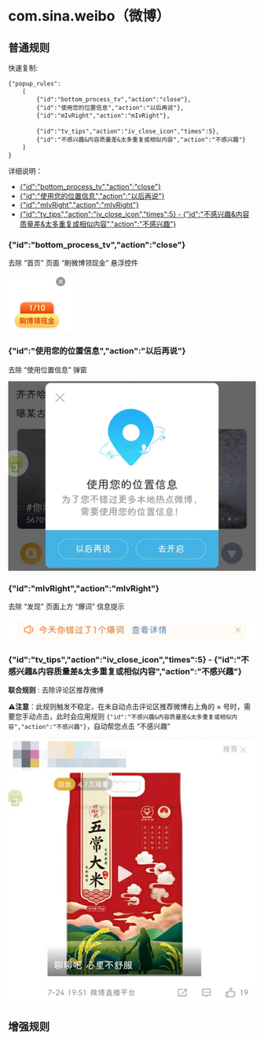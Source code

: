 # com.sina.weibo（微博）

## 普通规则

快速复制:
```
{"popup_rules":
    [
        {"id":"bottom_process_tv","action":"close"},
        {"id":"使用您的位置信息","action":"以后再说"},
        {"id":"mIvRight","action":"mIvRight"},

        {"id":"tv_tips","action":"iv_close_icon","times":5},
        {"id":"不感兴趣&内容质量差&太多重复或相似内容","action":"不感兴趣"}
    ]
}
```
详细说明：
- [{"id":"bottom_process_tv","action":"close"}](#idbottom_process_tvactionclose)
- [{"id":"使用您的位置信息","action":"以后再说"}](#id使用您的位置信息action以后再说)
- [{"id":"mIvRight","action":"mIvRight"}](#idmivrightactionmivright)
- [{"id":"tv_tips","action":"iv_close_icon","times":5} - {"id":"不感兴趣&内容质量差&太多重复或相似内容","action":"不感兴趣"}](#idtv_tipsactioniv_close_icontimes5---id不感兴趣内容质量差太多重复或相似内容action不感兴趣)

### {"id":"bottom_process_tv","action":"close"}
去除 “首页” 页面 “刷微博领现金” 悬浮控件

![](./assets/hongbao_pop.jpg)

### {"id":"使用您的位置信息","action":"以后再说"}
去除 “使用位置信息” 弹窗

![](./assets/location.jpg)

### {"id":"mIvRight","action":"mIvRight"}
去除 “发现” 页面上方 “爆词” 信息提示

![](./assets/mIvRight.jpg)

### {"id":"tv_tips","action":"iv_close_icon","times":5} - {"id":"不感兴趣&内容质量差&太多重复或相似内容","action":"不感兴趣"}

**联合规则** : 去除评论区推荐微博

⚠**注意**：此规则触发不稳定，在未自动点击评论区推荐微博右上角的 × 号时，需要您手动点击，此时会应用规则 `{"id":"不感兴趣&内容质量差&太多重复或相似内容","action":"不感兴趣"}`，自动帮您点击 “不感兴趣”

![](./assets/iv_close_icon.jpg)

## 增强规则
